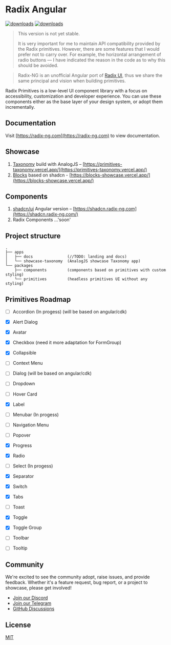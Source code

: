 # Radix Angular
[![downloads](https://img.shields.io/npm/dm/@radix-ng/primitives.svg?style=flat-round)](https://www.npmjs.com/package/@radix-ng/primitives)
[![downloads](https://img.shields.io/npm/dm/@radix-ng/shadcn.svg?style=flat-round)](https://www.npmjs.com/package/@radix-ng/shadcn)

> This version is not yet stable.
> 
> It is very important for me to maintain API compatibility provided by the Radix primitives.
> However, there are some features that I would prefer not to carry over.
> For example, the horizontal arrangement of radio buttons — I have indicated the reason in the code as to why this should be avoided.


> Radix-NG is an unofficial Angular port of [Radix UI](https://www.radix-ui.com/), thus we share the same principal and vision when building primitives.

Radix Primitives is a low-level UI component library with a focus on accessibility, customization and developer experience.
You can use these components either as the base layer of your design system, or adopt them incrementally.


## Documentation

Visit [https://radix-ng.com](https://radix-ng.com) to view documentation.


## Showcase
1. [Taxonomy](https://github.com/shadcn-ui/taxonomy) build with AnalogJS – [https://primitives-taxonomy.vercel.app/](https://primitives-taxonomy.vercel.app/)
2. [Blocks](https://ui.shadcn.com/blocks) based on shadcn - [https://blocks-showcase.vercel.app/](https://blocks-showcase.vercel.app/)

## Components
1. [shadcn/ui](https://ui.shadcn.com/) Angular version – [https://shadcn.radix-ng.com](https://shadcn.radix-ng.com/)
2. Radix Components ...'soon'

## Project structure

```angular2html
.
├── apps
│   ├── docs               (//TODO: landing and docs)
│   └── showcase-taxonomy  (AnalogJS showcase Taxonomy app)
└── packages
    ├── components         (components based on primitives with custom styling)
    └── primitives         (headless primitives UI without any styling)
```

## Primitives Roadmap
- [ ] Accordion        (In progess) (will be based on angular/cdk)
- [x] Alert Dialog
- [x] Avatar
- [x] Checkbox         (need it more adaptation for FormGroup)
- [x] Collapsible
- [ ] Context Menu
- [ ] Dialog           (will be based on angular/cdk)
- [ ] Dropdown
- [ ] Hover Card
- [x] Label
- [ ] Menubar          (In progess)
- [ ] Navigation Menu
- [ ] Popover
- [x] Progress
- [x] Radio
- [ ] Select           (In progess)
- [x] Separator
- [x] Switch
- [x] Tabs
- [ ] Toast
- [x] Toggle
- [x] Toggle Group
- [ ] Toolbar
- [ ] Tooltip


## Community

We're excited to see the community adopt, raise issues, and provide feedback.
Whether it's a feature request, bug report, or a project to showcase, please get involved!

- [Join our Discord](https://discord.gg/NaJb2XRWX9)
- [Join our Telegram](https://t.me/radixng)
- [GitHub Discussions](https://github.com/radix-ng/primitives/discussions)

## License

[MIT](https://choosealicense.com/licenses/mit/)
